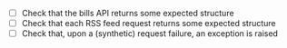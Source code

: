 - [ ] Check that the bills API returns some expected structure
- [ ] Check that each RSS feed request returns some expected structure
- [ ] Check that, upon a (synthetic) request failure, an exception is raised
